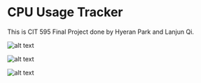 # CPU Usage Tracker

This is CIT 595 Final Project done by Hyeran Park and Lanjun Qi.


![alt text](https://github.com/lanjunq/cpu_usage_tracker/edit/readme-add-description-images/images/general_schematic.jpg)

![alt text](https://github.com/lanjunq/cpu_usage_tracker/edit/readme-add-description-images/images/Project_architecture.jpg)

![alt text](https://github.com/lanjunq/cpu_usage_tracker/edit/readme-add-description-images/images/html_Layout.jpg)
